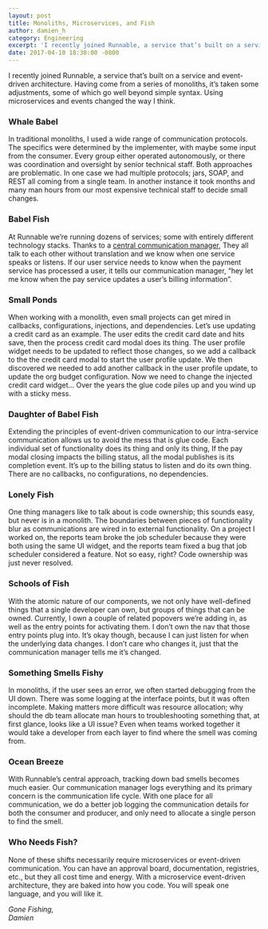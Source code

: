 ```yaml
---
layout: post
title: Monoliths, Microservices, and Fish
author: damien_h
category: Engineering
excerpt: 'I recently joined Runnable, a service that’s built on a service and event-driven architecture. Having come from a series of monoliths, it’s taken some adjustments, some of which go well beyond simple syntax. Using microservices and events changed the way I think.'
date: 2017-04-10 18:30:00 -0800
---
```


I recently joined Runnable, a service that’s built on a service and event-driven architecture. Having come from a series of monoliths, it’s taken some adjustments, some of which go well beyond simple syntax. Using microservices and events changed the way I think.

### Whale Babel

In traditional monoliths, I used a wide range of communication protocols. The specifics were determined by the implementer, with maybe some input from the consumer. Every group either operated autonomously, or there was coordination and oversight by senior technical staff. Both approaches are problematic. In one case we had multiple protocols; jars, SOAP, and REST all coming from a single team. In another instance it took months and many man hours from our most expensive technical staff to decide small changes.

### Babel Fish

At Runnable we’re running dozens of services; some with entirely different technology stacks. Thanks to a [central communication manager](event-driven-microservices-using-rabbitmq), They all talk to each other without translation and we know when one service speaks or listens. If our user service needs to know when the payment service has processed a user, it tells our communication manager, “hey let me know when the pay service updates a user’s billing information”.

### Small Ponds

When working with a monolith, even small projects can get mired in callbacks, configurations, injections, and dependencies. Let’s use updating a credit card as an example. The user edits the credit card date and hits save, then the process credit card modal does its thing. The user profile widget needs to be updated to reflect those changes, so we add a callback to the the credit card modal to start the user profile update. We then discovered we needed to add another callback in the user profile update, to update the org budget configuration. Now we need to change the injected credit card widget… Over the years the glue code piles up and you wind up with a sticky mess.

### Daughter of Babel Fish

Extending the principles of event-driven communication to our intra-service communication allows us to avoid the mess that is glue code. Each individual set of functionality does its thing and only its thing, If the pay modal closing impacts the billing status, all the modal publishes is its completion event. It’s up to the billing status to listen and do its own thing. There are no callbacks, no configurations, no dependencies.

### Lonely Fish

One thing managers like to talk about is code ownership; this sounds easy, but never is in a monolith. The boundaries between pieces of functionality blur as communications are wired in to external functionality. On a project I worked on, the reports team broke the job scheduler because they were both using the same UI widget, and the reports team fixed a bug that job scheduler considered a feature. Not so easy, right? Code ownership was just never resolved.

### Schools of Fish

With the atomic nature of our components, we not only have well-defined things that a single developer can own, but groups of things that can be owned. Currently, I own a couple of related popovers we’re adding in, as well as the entry points for activating them. I don’t own the nav that those entry points plug into. It’s okay though, because I can just listen for when the underlying data changes. I don’t care who changes it, just that the communication manager tells me it’s changed.

### Something Smells Fishy

In monoliths, if the user sees an error, we often started debugging from the UI down. There was some logging at the interface points, but it was often incomplete. Making matters more difficult was resource allocation; why should the db team allocate man hours to troubleshooting something that, at first glance, looks like a UI issue? Even when teams worked together it would take a developer from each layer to find where the smell was coming from.

### Ocean Breeze

With Runnable’s central approach, tracking down bad smells becomes much easier. Our communication manager logs everything and its primary concern is the communication life cycle. With one place for all communication, we do a better job logging the communication details for both the consumer and producer, and only need to allocate a single person to find the smell.

### Who Needs Fish?

None of these shifts necessarily require microservices or event-driven communication. You can have an approval board, documentation, registries, etc., but they all cost time and energy. With a microservice event-driven architecture, they are baked into how you code. You will speak one language, and you will like it.

*Gone Fishing,*
<br>
*Damien*

